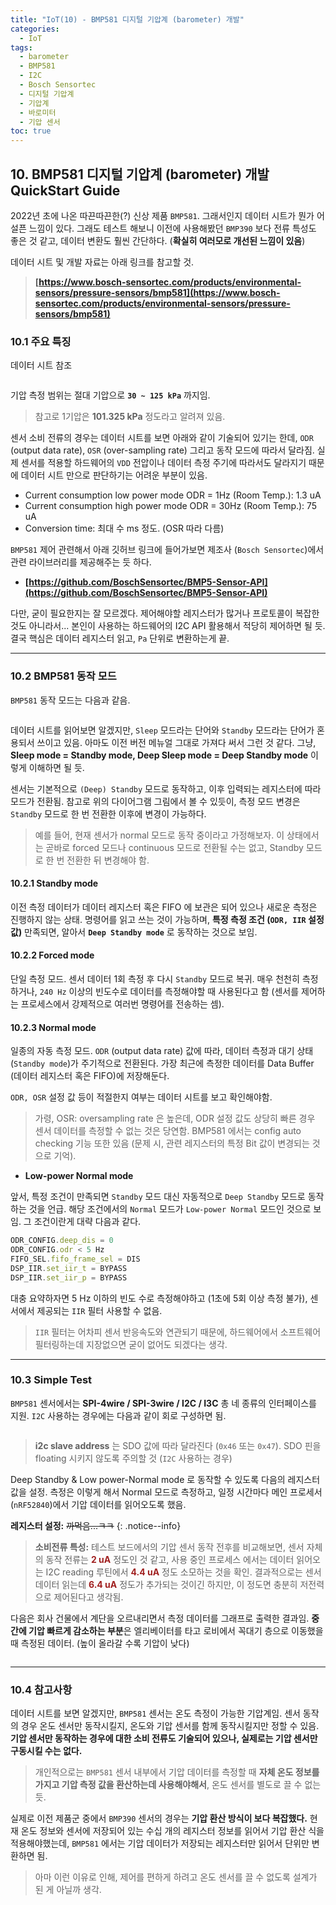 ```yaml
---
title: "IoT(10) - BMP581 디지털 기압계 (barometer) 개발"
categories:
  - IoT
tags:
  - barometer
  - BMP581
  - I2C
  - Bosch Sensortec
  - 디지털 기압계
  - 기압계
  - 바로미터
  - 기압 센서
toc: true
---
```


## 10. BMP581 디지털 기압계 (barometer) 개발 QuickStart Guide

2022년 초에 나온 따끈따끈한(?) 신상 제품 `BMP581`. 그래서인지 데이터 시트가 뭔가 어설픈 느낌이 있다. 그래도 테스트 해보니 이전에 사용해봤던 `BMP390` 보다 전류 특성도 좋은 것 같고, 데이터 변환도 훨씬 간단하다. (**확실히 여러모로 개선된 느낌이 있음**)

데이터 시트 및 개발 자료는 아래 링크를 참고할 것.

> **[https://www.bosch-sensortec.com/products/environmental-sensors/pressure-sensors/bmp581](https://www.bosch-sensortec.com/products/environmental-sensors/pressure-sensors/bmp581)**

### 10.1 주요 특징

데이터 시트 참조

<figure style="width: 100%" class="align-center">
  <img src="{{ site.url }}{{ site.baseurl }}/assets/images/iot-bmp581-fig1.png" alt="">
</figure>

기압 측정 범위는 절대 기압으로 **`30 ~ 125 kPa`** 까지임. 

>참고로 1기압은 **101.325 kPa** 정도라고 알려져 있음.

센서 소비 전류의 경우는 데이터 시트를 보면 아래와 같이 기술되어 있기는 한데, `ODR` (output data rate), `OSR` (over-sampling rate) 그리고 동작 모드에 따라서 달라짐. 실제 센서를 적용할 하드웨어의 `VDD` 전압이나 데이터 측정 주기에 따라서도 달라지기 때문에 데이터 시트 만으로 판단하기는 어려운 부분이 있음. 

* Current consumption low power mode ODR = 1Hz (Room Temp.): 1.3 uA
* Current consumption high power mode ODR = 30Hz (Room Temp.): 75 uA
* Conversion time: 최대 수 ms 정도. (OSR 따라 다름)

`BMP581` 제어 관련해서 아래 깃허브 링크에 들어가보면 제조사 (`Bosch Sensortec`)에서 관련 라이브러리를 제공해주는 듯 하다.

* **[https://github.com/BoschSensortec/BMP5-Sensor-API](https://github.com/BoschSensortec/BMP5-Sensor-API)**

다만, 굳이 필요한지는 잘 모르겠다. 제어해야할 레지스터가 많거나 프로토콜이 복잡한 것도 아니라서... 본인이 사용하는 하드웨어의 I2C API 활용해서 적당히 제어하면 될 듯. 결국 핵심은 데이터 레지스터 읽고, `Pa` 단위로 변환하는게 끝.

---

### 10.2 BMP581 동작 모드

`BMP581` 동작 모드는 다음과 같음.

<figure style="width: 100%" class="align-center">
  <img src="{{ site.url }}{{ site.baseurl }}/assets/images/iot-bmp581-fig2.png" alt="">
</figure> 

데이터 시트를 읽어보면 알겠지만, `Sleep` 모드라는 단어와 `Standby` 모드라는 단어가 혼용되서 쓰이고 있음. 아마도 이전 버전 메뉴얼 그대로 가져다 써서 그런 것 같다. 그냥, **Sleep mode = Standby mode, Deep Sleep mode = Deep Standby mode** 이렇게 이해하면 될 듯.

센서는 기본적으로 `(Deep) Standby` 모드로 동작하고, 이후 입력되는 레지스터에 따라 모드가 전환됨. 참고로 위의 다이어그램 그림에서 볼 수 있듯이, 측정 모드 변경은 `Standby` 모드로 한 번 전환한 이후에 변경이 가능하다.

>예를 들어, 현재 센서가 normal 모드로 동작 중이라고 가정해보자. 이 상태에서는 곧바로 forced 모드나 continuous 모드로 전환될 수는 없고, Standby 모드로 한 번 전환한 뒤 변경해야 함.

#### 10.2.1 Standby mode

이전 측정 데이터가 데이터 레지스터 혹은 FIFO 에 보관은 되어 있으나 새로운 측정은 진행하지 않는 상태. 명령어를 읽고 쓰는 것이 가능하며, **특정 측정 조건 (`ODR, IIR` 설정 값)** 만족되면, 알아서 **`Deep Standby mode`** 로 동작하는 것으로 보임.

#### 10.2.2 Forced mode

단일 측정 모드. 센서 데이터 1회 측정 후 다시 `Standby` 모드로 복귀. 매우 천천히 측정하거나, `240 Hz` 이상의 빈도수로 데이터를 측정해야할 때 사용된다고 함 (센서를 제어하는 프로세스에서 강제적으로 여러번 명령어를 전송하는 셈).

#### 10.2.3 Normal mode

일종의 자동 측정 모드. `ODR` (output data rate) 값에 따라, 데이터 측정과 대기 상태 (`Standby mode`)가 주기적으로 전환된다. 가장 최근에 측정한 데이터를 Data Buffer (데이터 레지스터 혹은 FIFO)에 저장해둔다.

`ODR, OSR` 설정 값 등이 적절한지 여부는 데이터 시트를 보고 확인해야함.

> 가령, OSR: oversampling rate 은 높은데, ODR 설정 값도 상당히 빠른 경우 센서 데이터를 측정할 수 없는 것은 당연함. BMP581 에서는 config auto checking 기능 또한 있음 (문제 시, 관련 레지스터의 특정 Bit 값이 변경되는 것으로 기억).

* **Low-power Normal mode** 

앞서, 특정 조건이 만족되면 `Standby` 모드 대신 자동적으로 `Deep Standby` 모드로 동작하는 것을 언급. 해당 조건에서의 `Normal` 모드가  `Low-power Normal` 모드인 것으로 보임. 그 조건이란게 대략 다음과 같다.

```js
ODR_CONFIG.deep_dis = 0
ODR_CONFIG.odr < 5 Hz
FIFO_SEL.fifo_frame_sel = DIS
DSP_IIR.set_iir_t = BYPASS
DSP_IIR.set_iir_p = BYPASS
```

대충 요약하자면 5 Hz 이하의 빈도 수로 측정해야하고 (1초에 5회 이상 측정 불가), 센서에서 제공되는 `IIR` 필터 사용할 수 없음.

>`IIR` 필터는 어차피 센서 반응속도와 연관되기 때문에, 하드웨어에서 소프트웨어 필터링하는데 지장없으면 굳이 없어도 되겠다는 생각.

---

### 10.3 Simple Test

`BMP581` 센서에서는 **SPI-4wire / SPI-3wire / I2C / I3C** 총 네 종류의 인터페이스를 지원.
`I2C` 사용하는 경우에는 다음과 같이 회로 구성하면 됨.

<figure style="width: 100%" class="align-center">
  <img src="{{ site.url }}{{ site.baseurl }}/assets/images/iot-bmp581-fig3.png" alt="">
</figure>

>**i2c slave address** 는 SDO 값에 따라 달라진다 (`0x46` 또는 `0x47`). SDO 핀을 floating 시키지 않도록 주의할 것 (`I2C` 사용하는 경우)

Deep Standby & Low power-Normal mode 로 동작할 수 있도록 다음의 레지스터 값을 설정. 측정은 이렇게 해서 Normal 모드로 측정하고, 일정 시간마다 메인 프로세서 (`nRF52840`)에서 기압 데이터를 읽어오도록 했음.

**레지스터 설정:** ~~까먹음...ㅋㅋ~~
{: .notice--info}

>**소비전류 특성:** 테스트 보드에서의 기압 센서 동작 전후를 비교해보면, 센서 자체의 동작 전류는 <span style="color:#A02020"><b>2 uA</b></span> 정도인 것 같고, 사용 중인 프로세스 에서는 데이터 읽어오는 I2C reading 루틴에서 <span style="color:#A02020"><b>4.4 uA</b></span> 정도 소모하는 것을 확인. 결과적으로는 센서 데이터 읽는데 <span style="color:#A02020"><b>6.4 uA</b></span> 정도가 추가되는 것이긴 하지만, 이 정도면 충분히 저전력으로 제어된다고 생각됨.

다음은 회사 건물에서 계단을 오르내리면서 측정 데이터를 그래프로 출력한 결과임. **중간에 기압 빠르게 감소하는 부분**은 엘리베이터를 타고 로비에서 꼭대기 층으로 이동했을 때 측정된 데이터. (높이 올라갈 수록 기압이 낮다)

<figure style="width: 100%" class="align-center">
  <img src="{{ site.url }}{{ site.baseurl }}/assets/images/iot-bmp581-fig4.png" alt="">
</figure>

---

### 10.4 참고사항

데이터 시트를 보면 알겠지만, `BMP581` 센서는 온도 측정이 가능한 기압계임. 센서 동작의 경우 온도 센서만 동작시킬지, 온도와 기압 센서를 함께 동작시킬지만 정할 수 있음. **기압 센서만 동작하는 경우에 대한 소비 전류도 기술되어 있으나, 실제로는 기압 센서만 구동시킬 수는 없다.**

>개인적으로는 `BMP581` 센서 내부에서 기압 데이터를 측정할 때 **자체 온도 정보를 가지고 기압 측정 값을 환산하는데 사용해야해서**, 온도 센서를 별도로 끌 수 없는 듯.

실제로 이전 제품군 중에서 `BMP390` 센서의 경우는 **기압 환산 방식이 보다 복잡했다.** 현재 온도 정보와 센서에 저장되어 있는 수십 개의 레지스터 정보를 읽어서 기압 환산 식을 적용해야했는데, `BMP581` 에서는 기압 데이터가 저장되는 레지스터만 읽어서 단위만 변환하면 됨.

>아마 이런 이유로 인해, 제어를 편하게 하려고 온도 센서를 끌 수 없도록 설계가 된 게 아닐까 생각.